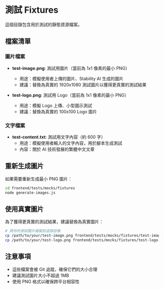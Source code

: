 # 測試 Fixtures

這個目錄包含用於測試的靜態資源檔案。

## 檔案清單

### 圖片檔案

- **test-image.png**: 測試用圖片（當前為 1x1 像素的最小 PNG）
  - 用途：模擬使用者上傳的圖片、Stability AI 生成的圖片
  - 建議：替換為真實的 1920x1080 測試圖片以獲得更真實的測試結果

- **test-logo.png**: 測試用 Logo（當前為 1x1 像素的最小 PNG）
  - 用途：模擬 Logo 上傳、小型圖示測試
  - 建議：替換為真實的 100x100 Logo 圖片

### 文字檔案

- **test-content.txt**: 測試用文字內容（約 600 字）
  - 用途：模擬使用者輸入的文字內容，用於腳本生成測試
  - 內容：關於 AI 技術發展的繁體中文文章

## 重新生成圖片

如果需要重新生成最小 PNG 圖片：

```bash
cd frontend/tests/mocks/fixtures
node generate-images.js
```

## 使用真實圖片

為了獲得更真實的測試結果，建議替換為真實圖片：

```bash
# 將你的測試圖片複製到這個目錄
cp /path/to/your/test-image.png frontend/tests/mocks/fixtures/test-image.png
cp /path/to/your/test-logo.png frontend/tests/mocks/fixtures/test-logo.png
```

## 注意事項

- 這些檔案會被 Git 追蹤，確保它們的大小合理
- 建議測試圖片大小不超過 1MB
- 使用 PNG 格式以確保跨平台相容性
